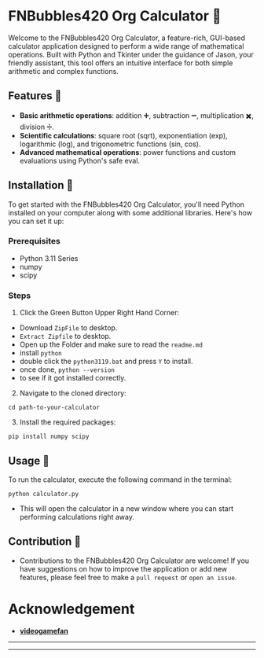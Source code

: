 # FNBubbles420 Org Calculator 🧮

Welcome to the FNBubbles420 Org Calculator, a feature-rich, GUI-based calculator application designed to perform a wide range of mathematical operations. Built with Python and Tkinter under the guidance of Jason, your friendly assistant, this tool offers an intuitive interface for both simple arithmetic and complex functions.

## Features 🌟

- **Basic arithmetic operations**: addition ➕, subtraction ➖, multiplication ✖️, division ➗.
- **Scientific calculations**: square root (sqrt), exponentiation (exp), logarithmic (log), and trigonometric functions (sin, cos).
- **Advanced mathematical operations**: power functions and custom evaluations using Python's safe eval.

## Installation 🔧

To get started with the FNBubbles420 Org Calculator, you'll need Python installed on your computer along with some additional libraries. Here's how you can set it up:

### Prerequisites

- Python 3.11 Series
- numpy
- scipy

### Steps

1. Click the Green Button Upper Right Hand Corner:
- Download `ZipFile` to desktop.
- `Extract Zipfile` to desktop.
- Open up the Folder and make sure to read the `readme.md`
- install `python`
- double click the `python3119.bat` and press `Y` to install.
- once done, `python --version`
- to see if it got installed correctly.


2. Navigate to the cloned directory:

```
cd path-to-your-calculator
```

3. Install the required packages:

```
pip install numpy scipy
```

## Usage 🚀
To run the calculator, execute the following command in the terminal:

```
python calculator.py
```

- This will open the calculator in a new window where you can start performing calculations right away.

## Contribution 🤝

- Contributions to the FNBubbles420 Org Calculator are welcome! If you have suggestions on how to improve the application or add new features, please feel free to make a `pull request` or `open an issue`.


# Acknowledgement
- **[videogamefan](https://github.com/jpb1991)**

---
---
